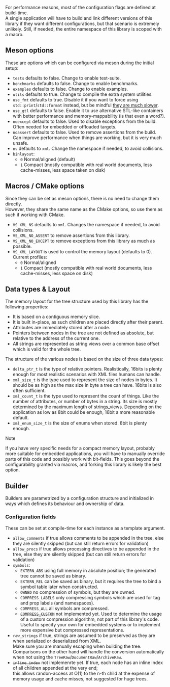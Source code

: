 
For performance reasons, most of the configuration flags are defined at build-time.  
A single application will have to build and link different versions of this library if they want different configurations, but that scenario is extremely unlikely. Still, if needed, the entire namespace of this library is scoped with a macro. 

## Meson options
These are options which can be configured via meson during the initial setup:

- `tests` defaults to false. Change to enable test-suite.
- `benchmarks` defaults to false. Change to enable benchmarks.
- `examples` defaults to false. Change to enable examples.
- `utils` defaults to true. Change to compile the extra system utilities.
- `use_fmt` defaults to true. Disable it if you want to force using `std::print`/`std::format` instead, but be mindful [they are much slower](https://github.com/lazy-eggplant/vs.xml/issues/8).
- `use_gtl` defaults to false. Enable it to use alternative STL-like containers with better performance and memory-mappability (is that even a word?).
- `noexcept` defaults to false. Used to disable exceptions from the build. Often needed for embedded or offloaded targets.
- `noassert` defaults to false. Used to remove assertions from the build. Can improve performance when things are working, but it is very much unsafe.
- `ns` defaults to `xml`. Change the namespace if needed, to avoid collisions.
- `binlayout`:
    - `0` Normal/aligned (default)
    - `1` Compact (mostly compatible with real world documents, less cache-misses, less space taken on disk)

## Macros / CMake options

Since they can be set as meson options, there is no need to change them directly.  
However, they share the same name as the CMake options, so use them as such if working with CMake.

- `VS_XML_NS` defaults to `xml`. Changes the namespace if needed, to avoid collisions.
- `VS_XML_NO_ASSERT` to remove assertions from this library.
- `VS_XML_NO_EXCEPT` to remove exceptions from this library as much as possible.
- `VS_XML_LAYOUT` is used to control the memory layout (defaults to 0). Current profiles:
    - `0` Normal/aligned
    - `1` Compact (mostly compatible with real world documents, less cache-misses, less space on disk)

## Data types & Layout


The memory layout for the tree structure used by this library has the following properties:

- It is based on a contiguous memory slice.
- It is built in-place, as such children are placed directly after their parent.
- Attributes are immediately stored after a node.
- Pointers between nodes in the tree are not defined as absolute, but relative to the address of the current one.
- All strings are represented as string views over a common base offset which is valid for the whole tree.

The structure of the various nodes is based on the size of three data types:

- `delta_ptr_t` is the type of relative pointers. Realistically, 16bits is plenty enough for most realistic scenarios with XML files humans can handle.
- `xml_size_t` is the type used to represent the size of nodes in bytes. It should be as high as the max size in byte a tree can have. 16bits is also often sufficient.
- `xml_count_t` is the type used to represent the count of things. Like the number of attributes, or number of bytes in a string. Its size is mostly determined by the maximum length of strings_views. Depending on the application as low as 8bit could be enough, 16bit a more reasonable default.
- `xml_enum_size_t` is the size of enums when stored. 8bit is plenty enough.

> [!NOTE]  
> If you have very specific needs for a compact memory layout, probably more suitable for embedded applications, you will have to manually override parts of this code and possibly work with bit-fields.
> This goes beyond the configurability granted via macros, and forking this library is likely the best option.


## Builder

Builders are parametrized by a configuration structure and initialized in ways which defines its behaviour and ownership of data.

### Configuration fields

These can be set at compile-time for each instance as a template argument. 

- `allow_comments` if true allows comments to be appended in the tree, else they are silently skipped (but can still return errors for validation)
- `allow_procs` if true allows processing directives to be appended in the tree, else they are silently skipped (but can still return errors for validation)
- `symbols`:
    - `EXTERN_ABS` using full memory in absolute position; the generated tree cannot be saved as binary.
    - `EXTERN_REL` can be saved as binary, but it requires the tree to bind a symbol table later when constructed.
    - `OWNED` no compression of symbols, but they are owned.
    - `COMPRESS_LABELS` only compressing symbols which are used for tag and prop labels (and namespaces).
    - `COMPRESS_ALL` all symbols are compressed.
    - ~~`COMPRESS_CUSTOM`~~ not implemented yet. Used to determine the usage of a custom compression algorithm, not part of this library's code.
      Useful to specify your own for embedded systems or to implement more expensive but compressed representations.
- `raw_strings` if true, strings are assumed to be preserved as they are when serialized or deserialized from XML.  
   Make sure you are manually escaping when building the tree. Comparisons on the other hand will handle the conversion automatically when not using the `TreeRaw`/`DocumentRaw`/`ArchiveRaw`.
- ~~`inline_index`~~ not implemenrte yet. If true, each node has an inline index of all children appended at the very end;  
  this allows randon-access at O(1) to the n-th child at the expense of memory usage and cache misses, not suggested for huge trees.